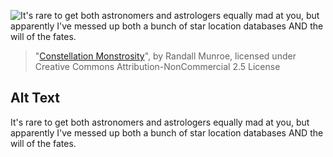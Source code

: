 ![It's rare to get both astronomers and astrologers equally mad at you, but apparently I've messed up both a bunch of star location databases AND the will of the fates.](https://imgs.xkcd.com/comics/constellation_monstrosity.png)
> "[Constellation Monstrosity](https://xkcd.com/2356/)", by Randall Munroe, licensed under Creative Commons Attribution-NonCommercial 2.5 License

## Alt Text
It's rare to get both astronomers and astrologers equally mad at you, but apparently I've messed up both a bunch of star location databases AND the will of the fates.

